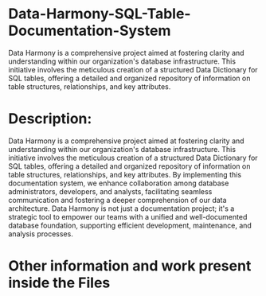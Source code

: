 # Data-Harmony-SQL-Table-Documentation-System
Data Harmony is a comprehensive project aimed at fostering clarity and understanding within our organization's database infrastructure. This initiative involves the meticulous creation of a structured Data Dictionary for SQL tables, offering a detailed and organized repository of information on table structures, relationships, and key attributes. 
# Description:
Data Harmony is a comprehensive project aimed at fostering clarity and understanding within our organization's database infrastructure. This initiative involves the meticulous creation of a structured Data Dictionary for SQL tables, offering a detailed and organized repository of information on table structures, relationships, and key attributes. By implementing this documentation system, we enhance collaboration among database administrators, developers, and analysts, facilitating seamless communication and fostering a deeper comprehension of our data architecture. Data Harmony is not just a documentation project; it's a strategic tool to empower our teams with a unified and well-documented database foundation, supporting efficient development, maintenance, and analysis processes.

# Other information and work present inside the Files





